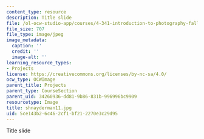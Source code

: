 ```yaml
---
content_type: resource
description: Title slide
file: /ol-ocw-studio-app/courses/4-341-introduction-to-photography-fall-2002/5ce143b26c462cf1bf212270e3c29d95_shnayderman11.jpg
file_size: 707
file_type: image/jpeg
image_metadata:
  caption: ''
  credit: ''
  image-alt: ''
learning_resource_types:
- Projects
license: https://creativecommons.org/licenses/by-nc-sa/4.0/
ocw_type: OCWImage
parent_title: Projects
parent_type: CourseSection
parent_uid: 34260936-dd81-9b86-831b-996996bc9909
resourcetype: Image
title: shnayderman11.jpg
uid: 5ce143b2-6c46-2cf1-bf21-2270e3c29d95
---
```

Title slide